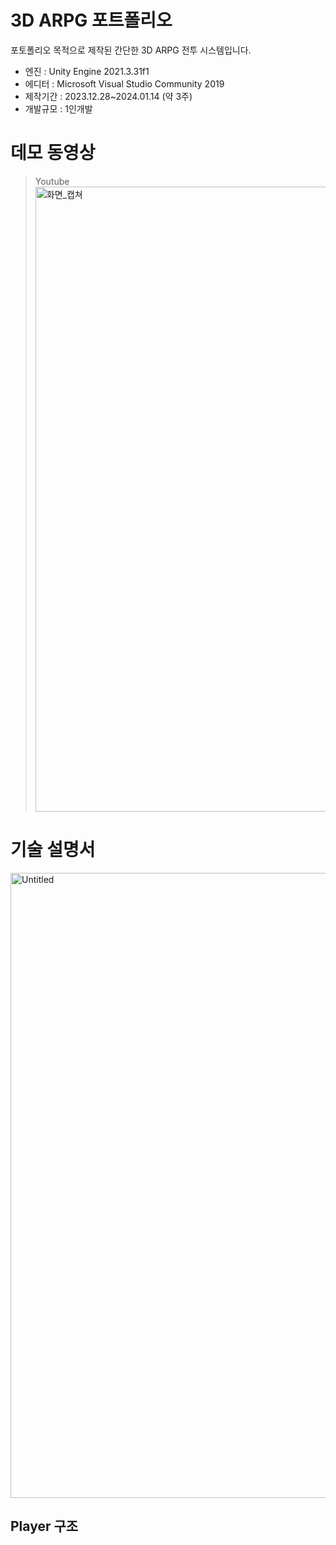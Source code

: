 # 3D ARPG 포트폴리오
  포토폴리오 목적으로 제작된 간단한 3D ARPG 전투 시스템입니다.
 - 엔진 : Unity Engine 2021.3.31f1
 - 에디터 : Microsoft Visual Studio Community 2019
 - 제작기간 : 2023.12.28~2024.01.14 (약 3주)
 - 개발규모 : 1인개발

# 데모 동영상
> Youtube
[<img width="1000" alt="화면_캡쳐" src="https://github.com/Festison/3DARPG/assets/105289311/dccb9bad-1d7d-4d32-8daa-8ddd5a1134b2">](https://youtu.be/bDbR7Q208qs)

# 기술 설명서
<img width="1000" alt="Untitled" src="https://github.com/Festison/3DARPG/assets/105289311/0cf8dc0d-0567-43a1-bceb-f7a18ef2874e">

## Player 구조
